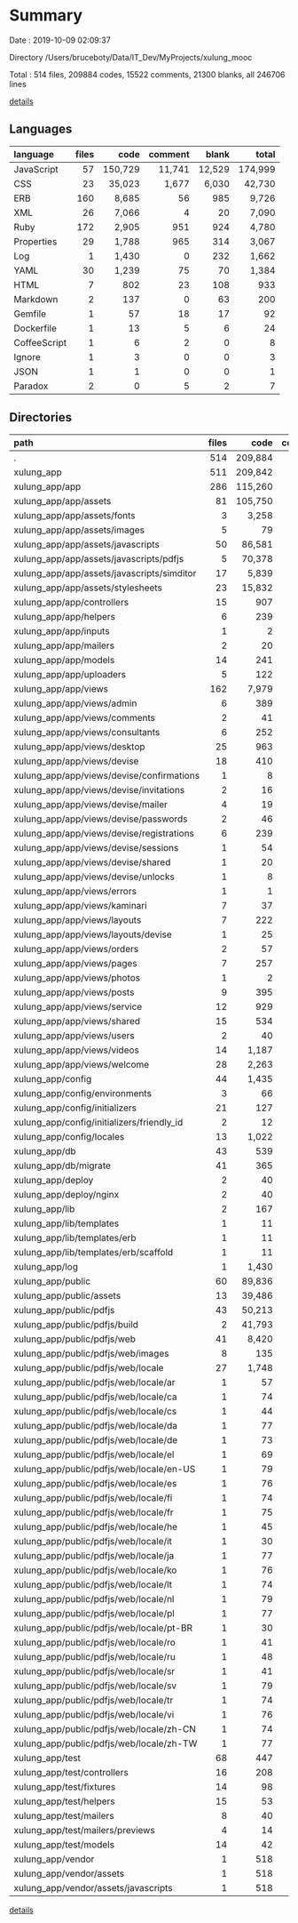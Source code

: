 # Summary

Date : 2019-10-09 02:09:37

Directory /Users/bruceboty/Data/IT_Dev/MyProjects/xulung_mooc

Total : 514 files,  209884 codes, 15522 comments, 21300 blanks, all 246706 lines

[details](details.md)

## Languages
| language | files | code | comment | blank | total |
| :--- | ---: | ---: | ---: | ---: | ---: |
| JavaScript | 57 | 150,729 | 11,741 | 12,529 | 174,999 |
| CSS | 23 | 35,023 | 1,677 | 6,030 | 42,730 |
| ERB | 160 | 8,685 | 56 | 985 | 9,726 |
| XML | 26 | 7,066 | 4 | 20 | 7,090 |
| Ruby | 172 | 2,905 | 951 | 924 | 4,780 |
| Properties | 29 | 1,788 | 965 | 314 | 3,067 |
| Log | 1 | 1,430 | 0 | 232 | 1,662 |
| YAML | 30 | 1,239 | 75 | 70 | 1,384 |
| HTML | 7 | 802 | 23 | 108 | 933 |
| Markdown | 2 | 137 | 0 | 63 | 200 |
| Gemfile | 1 | 57 | 18 | 17 | 92 |
| Dockerfile | 1 | 13 | 5 | 6 | 24 |
| CoffeeScript | 1 | 6 | 2 | 0 | 8 |
| Ignore | 1 | 3 | 0 | 0 | 3 |
| JSON | 1 | 1 | 0 | 0 | 1 |
| Paradox | 2 | 0 | 5 | 2 | 7 |

## Directories
| path | files | code | comment | blank | total |
| :--- | ---: | ---: | ---: | ---: | ---: |
| . | 514 | 209,884 | 15,522 | 21,300 | 246,706 |
| xulung_app | 511 | 209,842 | 15,517 | 21,283 | 246,642 |
| xulung_app/app | 286 | 115,260 | 7,700 | 11,076 | 134,036 |
| xulung_app/app/assets | 81 | 105,750 | 7,413 | 9,787 | 122,950 |
| xulung_app/app/assets/fonts | 3 | 3,258 | 0 | 0 | 3,258 |
| xulung_app/app/assets/images | 5 | 79 | 2 | 6 | 87 |
| xulung_app/app/assets/javascripts | 50 | 86,581 | 6,721 | 6,830 | 100,132 |
| xulung_app/app/assets/javascripts/pdfjs | 5 | 70,378 | 2,818 | 3,787 | 76,983 |
| xulung_app/app/assets/javascripts/simditor | 17 | 5,839 | 1,371 | 635 | 7,845 |
| xulung_app/app/assets/stylesheets | 23 | 15,832 | 690 | 2,951 | 19,473 |
| xulung_app/app/controllers | 15 | 907 | 82 | 208 | 1,197 |
| xulung_app/app/helpers | 6 | 239 | 6 | 40 | 285 |
| xulung_app/app/inputs | 1 | 2 | 9 | 1 | 12 |
| xulung_app/app/mailers | 2 | 20 | 5 | 7 | 32 |
| xulung_app/app/models | 14 | 241 | 86 | 85 | 412 |
| xulung_app/app/uploaders | 5 | 122 | 38 | 40 | 200 |
| xulung_app/app/views | 162 | 7,979 | 61 | 908 | 8,948 |
| xulung_app/app/views/admin | 6 | 389 | 0 | 42 | 431 |
| xulung_app/app/views/comments | 2 | 41 | 0 | 10 | 51 |
| xulung_app/app/views/consultants | 6 | 252 | 0 | 15 | 267 |
| xulung_app/app/views/desktop | 25 | 963 | 0 | 103 | 1,066 |
| xulung_app/app/views/devise | 18 | 410 | 0 | 87 | 497 |
| xulung_app/app/views/devise/confirmations | 1 | 8 | 0 | 5 | 13 |
| xulung_app/app/views/devise/invitations | 2 | 16 | 0 | 8 | 24 |
| xulung_app/app/views/devise/mailer | 4 | 19 | 0 | 16 | 35 |
| xulung_app/app/views/devise/passwords | 2 | 46 | 0 | 8 | 54 |
| xulung_app/app/views/devise/registrations | 6 | 239 | 0 | 35 | 274 |
| xulung_app/app/views/devise/sessions | 1 | 54 | 0 | 4 | 58 |
| xulung_app/app/views/devise/shared | 1 | 20 | 0 | 6 | 26 |
| xulung_app/app/views/devise/unlocks | 1 | 8 | 0 | 5 | 13 |
| xulung_app/app/views/errors | 1 | 1 | 0 | 0 | 1 |
| xulung_app/app/views/kaminari | 7 | 37 | 56 | 8 | 101 |
| xulung_app/app/views/layouts | 7 | 222 | 0 | 44 | 266 |
| xulung_app/app/views/layouts/devise | 1 | 25 | 0 | 4 | 29 |
| xulung_app/app/views/orders | 2 | 57 | 0 | 2 | 59 |
| xulung_app/app/views/pages | 7 | 257 | 1 | 20 | 278 |
| xulung_app/app/views/photos | 1 | 2 | 0 | 1 | 3 |
| xulung_app/app/views/posts | 9 | 395 | 1 | 37 | 433 |
| xulung_app/app/views/service | 12 | 929 | 0 | 87 | 1,016 |
| xulung_app/app/views/shared | 15 | 534 | 0 | 65 | 599 |
| xulung_app/app/views/users | 2 | 40 | 0 | 5 | 45 |
| xulung_app/app/views/videos | 14 | 1,187 | 0 | 102 | 1,289 |
| xulung_app/app/views/welcome | 28 | 2,263 | 3 | 280 | 2,546 |
| xulung_app/config | 44 | 1,435 | 620 | 246 | 2,301 |
| xulung_app/config/environments | 3 | 66 | 81 | 45 | 192 |
| xulung_app/config/initializers | 21 | 127 | 476 | 140 | 743 |
| xulung_app/config/initializers/friendly_id | 2 | 12 | 86 | 7 | 105 |
| xulung_app/config/locales | 13 | 1,022 | 28 | 19 | 1,069 |
| xulung_app/db | 43 | 539 | 42 | 102 | 683 |
| xulung_app/db/migrate | 41 | 365 | 15 | 72 | 452 |
| xulung_app/deploy | 2 | 40 | 56 | 26 | 122 |
| xulung_app/deploy/nginx | 2 | 40 | 56 | 26 | 122 |
| xulung_app/lib | 2 | 167 | 27 | 68 | 262 |
| xulung_app/lib/templates | 1 | 11 | 0 | 3 | 14 |
| xulung_app/lib/templates/erb | 1 | 11 | 0 | 3 | 14 |
| xulung_app/lib/templates/erb/scaffold | 1 | 11 | 0 | 3 | 14 |
| xulung_app/log | 1 | 1,430 | 0 | 232 | 1,662 |
| xulung_app/public | 60 | 89,836 | 6,807 | 9,095 | 105,738 |
| xulung_app/public/assets | 13 | 39,486 | 3,529 | 5,514 | 48,529 |
| xulung_app/public/pdfjs | 43 | 50,213 | 3,270 | 3,566 | 57,049 |
| xulung_app/public/pdfjs/build | 2 | 41,793 | 1,714 | 2,253 | 45,760 |
| xulung_app/public/pdfjs/web | 41 | 8,420 | 1,556 | 1,313 | 11,289 |
| xulung_app/public/pdfjs/web/images | 8 | 135 | 0 | 8 | 143 |
| xulung_app/public/pdfjs/web/locale | 27 | 1,748 | 909 | 288 | 2,945 |
| xulung_app/public/pdfjs/web/locale/ar | 1 | 57 | 43 | 13 | 113 |
| xulung_app/public/pdfjs/web/locale/ca | 1 | 74 | 44 | 14 | 132 |
| xulung_app/public/pdfjs/web/locale/cs | 1 | 44 | 13 | 2 | 59 |
| xulung_app/public/pdfjs/web/locale/da | 1 | 77 | 43 | 13 | 133 |
| xulung_app/public/pdfjs/web/locale/de | 1 | 73 | 43 | 13 | 129 |
| xulung_app/public/pdfjs/web/locale/el | 1 | 69 | 43 | 13 | 125 |
| xulung_app/public/pdfjs/web/locale/en-US | 1 | 79 | 43 | 13 | 135 |
| xulung_app/public/pdfjs/web/locale/es | 1 | 76 | 43 | 13 | 132 |
| xulung_app/public/pdfjs/web/locale/fi | 1 | 74 | 43 | 13 | 130 |
| xulung_app/public/pdfjs/web/locale/fr | 1 | 75 | 43 | 13 | 131 |
| xulung_app/public/pdfjs/web/locale/he | 1 | 45 | 13 | 2 | 60 |
| xulung_app/public/pdfjs/web/locale/it | 1 | 30 | 13 | 1 | 44 |
| xulung_app/public/pdfjs/web/locale/ja | 1 | 77 | 43 | 13 | 133 |
| xulung_app/public/pdfjs/web/locale/ko | 1 | 76 | 43 | 13 | 132 |
| xulung_app/public/pdfjs/web/locale/lt | 1 | 74 | 43 | 13 | 130 |
| xulung_app/public/pdfjs/web/locale/nl | 1 | 79 | 43 | 13 | 135 |
| xulung_app/public/pdfjs/web/locale/pl | 1 | 77 | 43 | 13 | 133 |
| xulung_app/public/pdfjs/web/locale/pt-BR | 1 | 30 | 13 | 2 | 45 |
| xulung_app/public/pdfjs/web/locale/ro | 1 | 41 | 13 | 2 | 56 |
| xulung_app/public/pdfjs/web/locale/ru | 1 | 48 | 13 | 2 | 63 |
| xulung_app/public/pdfjs/web/locale/sr | 1 | 41 | 13 | 2 | 56 |
| xulung_app/public/pdfjs/web/locale/sv | 1 | 79 | 43 | 13 | 135 |
| xulung_app/public/pdfjs/web/locale/tr | 1 | 74 | 43 | 13 | 130 |
| xulung_app/public/pdfjs/web/locale/vi | 1 | 76 | 43 | 13 | 132 |
| xulung_app/public/pdfjs/web/locale/zh-CN | 1 | 74 | 43 | 13 | 130 |
| xulung_app/public/pdfjs/web/locale/zh-TW | 1 | 77 | 43 | 13 | 133 |
| xulung_app/test | 68 | 447 | 108 | 194 | 749 |
| xulung_app/test/controllers | 16 | 208 | 27 | 72 | 307 |
| xulung_app/test/fixtures | 14 | 98 | 28 | 40 | 166 |
| xulung_app/test/helpers | 15 | 53 | 0 | 30 | 83 |
| xulung_app/test/mailers | 8 | 40 | 12 | 20 | 72 |
| xulung_app/test/mailers/previews | 4 | 14 | 6 | 10 | 30 |
| xulung_app/test/models | 14 | 42 | 39 | 29 | 110 |
| xulung_app/vendor | 1 | 518 | 138 | 172 | 828 |
| xulung_app/vendor/assets | 1 | 518 | 138 | 172 | 828 |
| xulung_app/vendor/assets/javascripts | 1 | 518 | 138 | 172 | 828 |

[details](details.md)